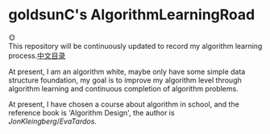 # goldsunC's AlgorithmLearningRoad
:sun_with_face: <br />
This repository will be continuously updated to record my algorithm 
learning process.[中文目录](./README_zh.md)

At present, I am an algorithm white, 
maybe only have some simple data structure foundation, 
my goal is to improve my algorithm level through algorithm 
learning and continuous completion of algorithm problems.

At present, I have chosen a course about algorithm in school,
and the reference book is 'Algorithm Design', the author is
$Jon Kleingberg / Eva Tardos$.

